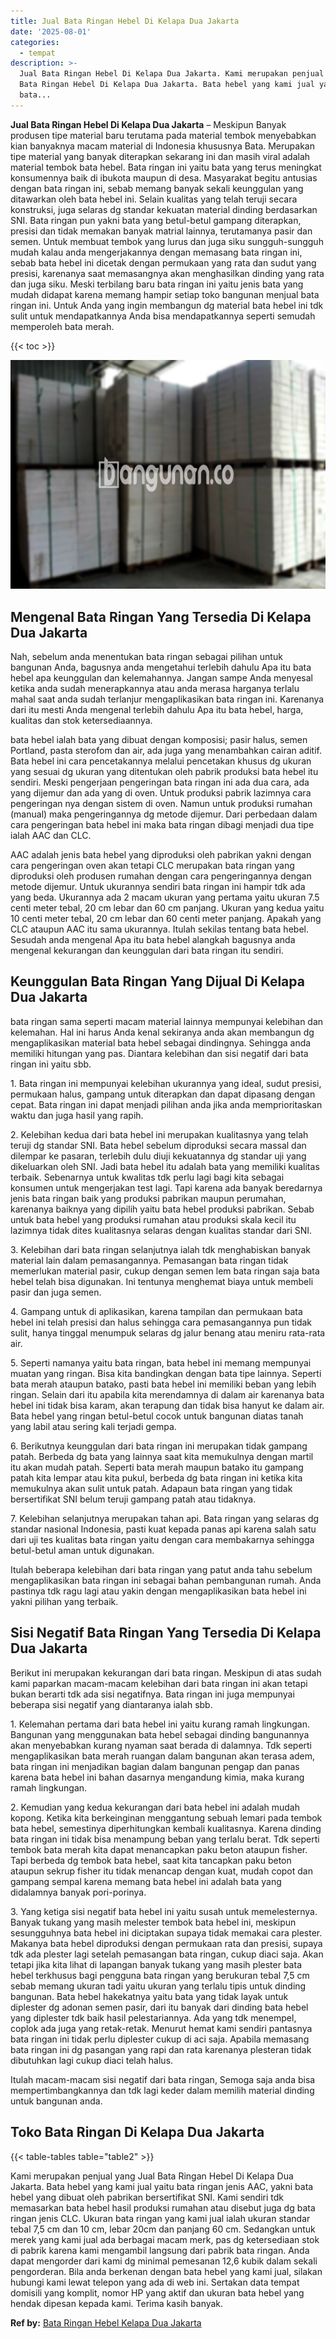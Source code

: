 ```yaml
---
title: Jual Bata Ringan Hebel Di Kelapa Dua Jakarta
date: '2025-08-01'
categories:
  - tempat
description: >-
  Jual Bata Ringan Hebel Di Kelapa Dua Jakarta. Kami merupakan penjual yang Jual
  Bata Ringan Hebel Di Kelapa Dua Jakarta. Bata hebel yang kami jual yaitu
  bata...
---
```


**Jual Bata Ringan Hebel Di Kelapa Dua Jakarta** – Meskipun Banyak produsen tipe material baru terutama pada material tembok menyebabkan kian banyaknya macam material di Indonesia khususnya Bata. Merupakan tipe material yang banyak diterapkan sekarang ini dan masih viral adalah material tembok bata hebel. Bata ringan ini yaitu bata yang terus meningkat konsumennya baik di ibukota maupun di desa. Masyarakat begitu antusias dengan bata ringan ini, sebab memang banyak sekali keunggulan yang ditawarkan oleh bata hebel ini. Selain kualitas yang telah teruji secara konstruksi, juga selaras dg standar kekuatan material dinding berdasarkan SNI. Bata ringan pun yakni bata yang betul-betul gampang diterapkan, presisi dan tidak memakan banyak matrial lainnya, terutamanya pasir dan semen. Untuk membuat tembok yang lurus dan juga siku sungguh-sungguh mudah kalau anda mengerjakannya dengan memasang bata ringan ini, sebab bata hebel ini dicetak dengan permukaan yang rata dan sudut yang presisi, karenanya saat memasangnya akan menghasilkan dinding yang rata dan juga siku. Meski terbilang baru bata ringan ini yaitu jenis bata yang mudah didapat karena memang hampir setiap toko bangunan menjual bata ringan ini. Untuk Anda yang ingin membangun dg material bata hebel ini tdk sulit untuk mendapatkannya Anda bisa mendapatkannya seperti semudah memperoleh bata merah.

{{< toc >}}

![Jual Bata Ringan Hebel Di Kelapa Dua Jakarta](/images/jual-hebel-murah-38.png)

## Mengenal Bata Ringan Yang Tersedia Di Kelapa Dua Jakarta

Nah, sebelum anda menentukan bata ringan sebagai pilihan untuk bangunan Anda, bagusnya anda mengetahui terlebih dahulu Apa itu bata hebel apa keunggulan dan kelemahannya. Jangan sampe Anda menyesal ketika anda sudah menerapkannya atau anda merasa harganya terlalu mahal saat anda sudah terlanjur mengaplikasikan bata ringan ini. Karenanya dari itu mesti Anda mengenal terlebih dahulu Apa itu bata hebel, harga, kualitas dan stok ketersediaannya.

bata hebel ialah bata yang dibuat dengan komposisi; pasir halus, semen Portland, pasta sterofom dan air, ada juga yang menambahkan cairan aditif. Bata hebel ini cara pencetakannya melalui pencetakan khusus dg ukuran yang sesuai dg ukuran yang ditentukan oleh pabrik produksi bata hebel itu sendiri. Meski pengerjaan pengeringan bata ringan ini ada dua cara, ada yang dijemur dan ada yang di oven. Untuk produksi pabrik lazimnya cara pengeringan nya dengan sistem di oven. Namun untuk produksi rumahan (manual) maka pengeringannya dg metode dijemur. Dari perbedaan dalam cara pengeringan bata hebel ini maka bata ringan dibagi menjadi dua tipe ialah AAC dan CLC.

AAC adalah jenis bata hebel yang diproduksi oleh pabrikan yakni dengan cara pengeringan oven akan tetapi CLC merupakan bata ringan yang diproduksi oleh produsen rumahan dengan cara pengeringannya dengan metode dijemur. Untuk ukurannya sendiri bata ringan ini hampir tdk ada yang beda. Ukurannya ada 2 macam ukuran yang pertama yaitu ukuran 7.5 centi meter tebal, 20 cm lebar dan 60 cm panjang. Ukuran yang kedua yaitu 10 centi meter tebal, 20 cm lebar dan 60 centi meter panjang. Apakah yang CLC ataupun AAC itu sama ukurannya. Itulah sekilas tentang bata hebel. Sesudah anda mengenal Apa itu bata hebel alangkah bagusnya anda mengenal kekurangan dan keunggulan dari bata ringan itu sendiri.

## Keunggulan Bata Ringan Yang Dijual Di Kelapa Dua Jakarta

bata ringan sama seperti macam material lainnya mempunyai kelebihan dan kelemahan. Hal ini harus Anda kenal sekiranya anda akan membangun dg mengaplikasikan material bata hebel sebagai dindingnya. Sehingga anda memiliki hitungan yang pas. Diantara kelebihan dan sisi negatif dari bata ringan ini yaitu sbb.

1\. Bata ringan ini mempunyai kelebihan ukurannya yang ideal, sudut presisi, permukaan halus, gampang untuk diterapkan dan dapat dipasang dengan cepat. Bata ringan ini dapat menjadi pilihan anda jika anda memprioritaskan waktu dan juga hasil yang rapih.

2\. Kelebihan kedua dari bata hebel ini merupakan kualitasnya yang telah teruji dg standar SNI. Bata hebel sebelum diproduksi secara massal dan dilempar ke pasaran, terlebih dulu diuji kekuatannya dg standar uji yang dikeluarkan oleh SNI. Jadi bata hebel itu adalah bata yang memiliki kualitas terbaik. Sebenarnya untuk kwalitas tdk perlu lagi bagi kita sebagai konsumen untuk mengerjakan test lagi. Tapi karena ada banyak beredarnya jenis bata ringan baik yang produksi pabrikan maupun perumahan, karenanya baiknya yang dipilih yaitu bata hebel produksi pabrikan. Sebab untuk bata hebel yang produksi rumahan atau produksi skala kecil itu lazimnya tidak dites kualitasnya selaras dengan kualitas standar dari SNI.

3\. Kelebihan dari bata ringan selanjutnya ialah tdk menghabiskan banyak material lain dalam pemasangannya. Pemasangan bata ringan tidak memerlukan material pasir, cukup dengan semen lem bata ringan saja bata hebel telah bisa digunakan. Ini tentunya menghemat biaya untuk membeli pasir dan juga semen.

4\. Gampang untuk di aplikasikan, karena tampilan dan permukaan bata hebel ini telah presisi dan halus sehingga cara pemasangannya pun tidak sulit, hanya tinggal menumpuk selaras dg jalur benang atau meniru rata-rata air.

5\. Seperti namanya yaitu bata ringan, bata hebel ini memang mempunyai muatan yang ringan. Bisa kita bandingkan dengan bata tipe lainnya. Seperti bata merah ataupun batako, pasti bata hebel ini memiliki beban yang lebih ringan. Selain dari itu apabila kita merendamnya di dalam air karenanya bata hebel ini tidak bisa karam, akan terapung dan tidak bisa hanyut ke dalam air. Bata hebel yang ringan betul-betul cocok untuk bangunan diatas tanah yang labil atau sering kali terjadi gempa.

6\. Berikutnya keunggulan dari bata ringan ini merupakan tidak gampang patah. Berbeda dg bata yang lainnya saat kita memukulnya dengan martil itu akan mudah patah. Seperti bata merah maupun batako itu gampang patah kita lempar atau kita pukul, berbeda dg bata ringan ini ketika kita memukulnya akan sulit untuk patah. Adapaun bata ringan yang tidak bersertifikat SNI belum teruji gampang patah atau tidaknya.

7\. Kelebihan selanjutnya merupakan tahan api. Bata ringan yang selaras dg standar nasional Indonesia, pasti kuat kepada panas api karena salah satu dari uji tes kualitas bata ringan yaitu dengan cara membakarnya sehingga betul-betul aman untuk digunakan.

Itulah beberapa kelebihan dari bata ringan yang patut anda tahu sebelum mengaplikasikan bata ringan ini sebagai bahan pembangunan rumah. Anda pastinya tdk ragu lagi atau yakin dengan mengaplikasikan bata hebel ini yakni pilihan yang terbaik.

## Sisi Negatif Bata Ringan Yang Tersedia Di Kelapa Dua Jakarta

Berikut ini merupakan kekurangan dari bata ringan. Meskipun di atas sudah kami paparkan macam-macam kelebihan dari bata ringan ini akan tetapi bukan berarti tdk ada sisi negatifnya. Bata ringan ini juga mempunyai beberapa sisi negatif yang diantaranya ialah sbb.

1\. Kelemahan pertama dari bata hebel ini yaitu kurang ramah lingkungan. Bangunan yang menggunakan bata hebel sebagai dinding bangunannya akan menyebabkan kurang nyaman saat berada di dalamnya. Tdk seperti mengaplikasikan bata merah ruangan dalam bangunan akan terasa adem, bata ringan ini menjadikan bagian dalam bangunan pengap dan panas karena bata hebel ini bahan dasarnya mengandung kimia, maka kurang ramah lingkungan.

2\. Kemudian yang kedua kekurangan dari bata hebel ini adalah mudah kopong. Ketika kita berkeinginan menggantung sebuah lemari pada tembok bata hebel, semestinya diperhitungkan kembali kualitasnya. Karena dinding bata ringan ini tidak bisa menampung beban yang terlalu berat. Tdk seperti tembok bata merah kita dapat menancapkan paku beton ataupun fisher. Tapi berbeda dg tembok bata hebel, saat kita tancapkan paku beton ataupun sekrup fisher itu tidak menancap dengan kuat, mudah copot dan gampang sempal karena memang bata hebel ini adalah bata yang didalamnya banyak pori-porinya.

3\. Yang ketiga sisi negatif bata hebel ini yaitu susah untuk memelesternya. Banyak tukang yang masih melester tembok bata hebel ini, meskipun sesungguhnya bata hebel ini diciptakan supaya tidak memakai cara plester. Makanya bata hebel diproduksi dengan permukaan rata dan presisi, supaya tdk ada plester lagi setelah pemasangan bata ringan, cukup diaci saja. Akan tetapi jika kita lihat di lapangan banyak tukang yang masih plester bata hebel terkhusus bagi pengguna bata ringan yang berukuran tebal 7,5 cm sebab memang ukuran tadi yaitu ukuran yang terlalu tipis untuk dinding bangunan. Bata hebel hakekatnya yaitu bata yang tidak layak untuk diplester dg adonan semen pasir, dari itu banyak dari dinding bata hebel yang diplester tdk baik hasil pelestariannya. Ada yang tdk menempel, coplok ada juga yang retak-retak. Menurut hemat kami sendiri pantasnya bata ringan ini tidak perlu diplester cukup di aci saja. Apabila memasang bata ringan ini dg pasangan yang rapi dan rata karenanya plesteran tidak dibutuhkan lagi cukup diaci telah halus.

Itulah macam-macam sisi negatif dari bata ringan, Semoga saja anda bisa mempertimbangkannya dan tdk lagi keder dalam memilih material dinding untuk bangunan anda.

## Toko Bata Ringan Di Kelapa Dua Jakarta

{{< table-tables table="table2" >}}

Kami merupakan penjual yang Jual Bata Ringan Hebel Di Kelapa Dua Jakarta. Bata hebel yang kami jual yaitu bata ringan jenis AAC, yakni bata hebel yang dibuat oleh pabrikan bersertifikat SNI. Kami sendiri tdk memasarkan bata hebel hasil produksi rumahan atau disebut juga dg bata ringan jenis CLC. Ukuran bata ringan yang kami jual ialah ukuran standar tebal 7,5 cm dan 10 cm, lebar 20cm dan panjang 60 cm. Sedangkan untuk merek yang kami jual ada berbagai macam merk, pas dg ketersediaan stok di pabrik karena kami mengambil langsung dari pabrik bata ringan. Anda dapat mengorder dari kami dg minimal pemesanan 12,6 kubik dalam sekali pengorderan. Bila anda berkenan dengan bata hebel yang kami jual, silakan hubungi kami lewat telepon yang ada di web ini. Sertakan data tempat domisili yang komplit, nomor HP yang aktif dan ukuran bata hebel yang hendak dipesan kepada kami. Terima kasih banyak.

**Ref by:** [Bata Ringan Hebel Kelapa Dua Jakarta](https://id.wikipedia.org/wiki/Bata)
